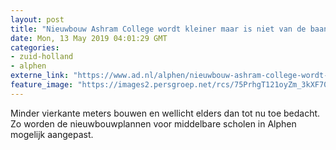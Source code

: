 ```yaml
---
layout: post
title: "Nieuwbouw Ashram College wordt kleiner maar is niet van de baan"
date: Mon, 13 May 2019 04:01:29 GMT
categories: 
- zuid-holland 
- alphen 
externe_link: "https://www.ad.nl/alphen/nieuwbouw-ashram-college-wordt-kleiner-maar-is-niet-van-de-baan~ad15e2c2/"
feature_image: "https://images2.persgroep.net/rcs/75PrhgT121oyZm_3kXF70PtxOHk/diocontent/147719797/_fitwidth/400/?appId=21791a8992982cd8da851550a453bd7f&quality=0.7"
---
```


Minder vierkante meters bouwen en wellicht elders dan tot nu toe bedacht. Zo worden de nieuwbouwplannen voor middelbare scholen in Alphen mogelijk aangepast.
